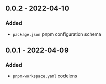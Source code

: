<!-- https://keepachangelog.com/en/1.0.0/ -->

## 0.0.2 - 2022-04-10

### Added

- `package.json` pnpm configuration schema

## 0.0.1 - 2022-04-09

### Added

- `pnpm-workspace.yaml` codelens

